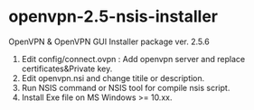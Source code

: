 # openvpn-2.5-nsis-installer
OpenVPN &amp; OpenVPN GUI Installer package ver. 2.5.6 


1. Edit config/connect.ovpn : Add openvpn server and replace certificates&Private key.
2. Edit openvpn.nsi and change titile or description.
3. Run NSIS command or NSIS tool for compile nsis script.
4. Install Exe file on MS Windows >= 10.xx.
